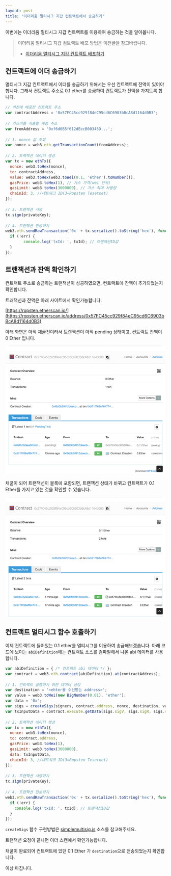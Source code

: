 ```yaml
---
layout: post
title: "이더리움 멀티시그 지갑 컨트랙트에서 송금하기"
---
```


이번에는 이더리움 멀티시그 지갑 컨트랙트를 이용하여 송금하는 것을 알아봅니다.

>  이더리움 멀티시그 지갑 컴트랙트 배포 방법은 이전글을 참고바랍니다.
>
> - [이더리움 멀티시그 지갑 컨트랙트 배포하기](https://markan82.github.io/ethereum-multisig-wallet-contract-deploy/)



## 컨트랙트에 이더 송금하기

멀티시그 지갑 컨트랙트에서 이더를 송금하기 위해서는 우선 컨트랙트에 잔액이 있어야 합니다.
그래서 컨트랙트 주소로 0.1 ether를 송금하여 컨트랙트가 잔액을 가지도록 합니다.

```js
// 이전에 배포한 컨트랙트 주소
var contractAddress = '0x57FC45cc929f84eC95cd6C6903bBcA8d1164d0B3'; 

// 가스비를 지출할 계정 주소
var fromAddress = '0xf6d0B5f612dEecB00345D...'; 

// 1. nonce 값 조회
var nonce = web3.eth.getTransactionCount(fromAddress); 

// 2. 트랙잭션 데이터 생성 
var tx = new ethTx({ 
  nonce: web3.toHex(nonce), 
  to: contractAddress, 
  value: web3.toHex(web3.toWei(0.1, 'ether').toNumber()),					 
  gasPrice: web3.toHex(1), // 가스 가격(wei 단위) 
  gasLimit: web3.toHex(3000000), // 가스 최대 사용량 
  chainId: 3, //네트워크 ID(3=Ropsten Tesetnet) 
});

// 3. 트랜잭션 서명
tx.sign(privateKey);

// 4. 트랜잭션 전송하기
web3.eth.sendRawTransaction('0x' + tx.serialize().toString('hex'), function(err, txId) {
  if (!err) {
 		console.log('txId: ', txId); // 트랜잭션ID값
  }
});
```



## 트랜잭션과 잔액 확인하기

컨트랙트 주소로 송금하는 트랜잭션이 성공하였으면, 컨트랙트에 잔액이 추가되었는지 확인합니다.

트래잭션과 잔액은 아래 사이트에서 확인가능합니다.

[https://ropsten.etherscan.io/](https://ropsten.etherscan.io/address/0x57FC45cc929f84eC95cd6C6903bBcA8d1164d0B3)



아래 화면은 아직 채굴전이라서 트랜잭션이 아직 pending 상태이고, 컨트랙트 잔액이 0 Ether 입니다.

![](/images/multisig_contract_2_1.png)

채굴이 되어 트랜잭션이 블록에 포함되면, 트랜잭션 상태가 바뀌고 컨트랙트가 0.1 Ether를 가지고 있는 것을 확인할 수 있습니다.

![](/images/multisig_contract_2_2.png)



## 컨트랙트 멀티시그 함수 호출하기

이제 컨트랙트에 들어있는 0.1 ether를 멀티시그를 이용하여 송금해보겠습니다. 아래 코드에 보이는  `abiDefinition`에는 컨트랙트 소스를 컴파일해서 나온 abi 데이터를 사용합니다.

```js
var abiDefinition = { /* 컨트랙트 abi 데이터 */ };
var contract = web3.eth.contract(abiDefinition).at(contractAddress);

// 1. 컨트랙트 실행하기 위한 데이터 생성 
var destination = '<ehter를 수신받는 address>';
var value = web3.toWei(new BigNumber(0.01), 'ether');
var data = '0x';
var sigs = createSigs(signers, contract.address, nonce, destination, value, '0x')
var txInputData = contract.execute.getData(sigs.sigV, sigs.sigR, sigs.sigS, destination, web3.toHex(value), ata);

// 2. 트랙잭션 데이터 생성 
var tx = new ethTx({ 
  nonce: web3.toHex(nonce), 
  to: contract.address, 
  gasPrice: web3.toHex(1), 
  gasLimit: web3.toHex(3000000),
  data: txInputData, 
  chainId: 3, //네트워크 ID(3=Ropsten Tesetnet) 
}); 

// 3. 트랜잭션 서명하기 
tx.sign(privateKey); 

// 4. 트랜잭션 전송하기 
web3.eth.sendRawTransaction('0x' + tx.serialize().toString('hex'), function(err, txId) { 
  if (!err) { 		
    console.log('txId: ', txId); // 트랜잭션ID값 
  } 
});
```

`createSigs` 함수 구현방법은 [simplemultisig.js](https://github.com/christianlundkvist/simple-multisig/blob/master/test/simplemultisig.js) 소스를 참고해주세요.

트랜잭션 요청이 끝나면 이더 스캔에서 확인가능합니다.

채굴이 완료되어 컨트랙트에  있던 0.1 Ether 가 `destination`으로 전송되었는지 확인합니다.



이상 마칩니다.




